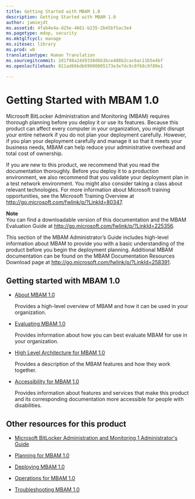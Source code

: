 ```yaml
---
title: Getting Started with MBAM 1.0
description: Getting Started with MBAM 1.0
author: jamiejdt
ms.assetid: 4fab4e4a-d25e-4661-b235-2b45bf5ac3e4
ms.pagetype: mdop, security
ms.mktglfcycl: manage
ms.sitesec: library
ms.prod: w8
translationtype: Human Translation
ms.sourcegitcommit: 2d1f98a24d9330d6b3bce488b2cac6ac11b5e4bf
ms.openlocfilehash: 811ad66bdb69900005173e3e7dc0c8f68c9f89e1

---
```



# Getting Started with MBAM 1.0


Microsoft BitLocker Administration and Monitoring (MBAM) requires thorough planning before you deploy it or use its features. Because this product can affect every computer in your organization, you might disrupt your entire network if you do not plan your deployment carefully. However, if you plan your deployment carefully and manage it so that it meets your business needs, MBAM can help reduce your administrative overhead and total cost of ownership.

If you are new to this product, we recommend that you read the documentation thoroughly. Before you deploy it to a production environment, we also recommend that you validate your deployment plan in a test network environment. You might also consider taking a class about relevant technologies. For more information about Microsoft training opportunities, see the Microsoft Training Overview at <http://go.microsoft.com/fwlink/p/?LinkId=80347>.

**Note**  
You can find a downloadable version of this documentation and the MBAM Evaluation Guide at <http://go.microsoft.com/fwlink/p/?LinkId=225356>.

 

This section of the MBAM Administrator’s Guide includes high-level information about MBAM to provide you with a basic understanding of the product before you begin the deployment planning. Additional MBAM documentation can be found on the MBAM Documentation Resources Download page at <http://go.microsoft.com/fwlink/p/?LinkId=258391>.

## Getting started with MBAM 1.0


-   [About MBAM 1.0](about-mbam-10.md)

    Provides a high-level overview of MBAM and how it can be used in your organization.

-   [Evaluating MBAM 1.0](evaluating-mbam-10.md)

    Provides information about how you can best evaluate MBAM for use in your organization.

-   [High Level Architecture for MBAM 1.0](high-level-architecture-for-mbam-10.md)

    Provides a description of the MBAM features and how they work together.

-   [Accessibility for MBAM 1.0](accessibility-for-mbam-10.md)

    Provides information about features and services that make this product and its corresponding documentation more accessible for people with disabilities.

## <a href="" id="other-resources-for-this-product-"></a>Other resources for this product


-   [Microsoft BitLocker Administration and Monitoring 1 Administrator's Guide](index.md)

-   [Planning for MBAM 1.0](planning-for-mbam-10.md)

-   [Deploying MBAM 1.0](deploying-mbam-10.md)

-   [Operations for MBAM 1.0](operations-for-mbam-10.md)

-   [Troubleshooting MBAM 1.0](troubleshooting-mbam-10.md)

 

 








<!--HONumber=Jun16_HO4-->


